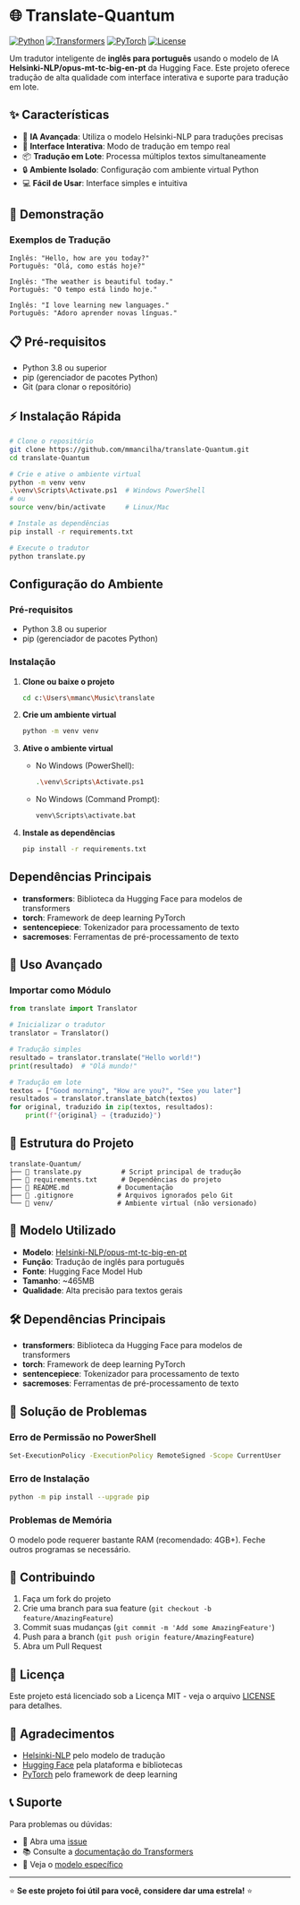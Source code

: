 # 🌐 Translate-Quantum

[![Python](https://img.shields.io/badge/Python-3.8+-blue.svg)](https://www.python.org/downloads/)
[![Transformers](https://img.shields.io/badge/🤗%20Transformers-4.56+-orange.svg)](https://huggingface.co/transformers/)
[![PyTorch](https://img.shields.io/badge/PyTorch-2.8+-red.svg)](https://pytorch.org/)
[![License](https://img.shields.io/badge/License-MIT-green.svg)](LICENSE)

Um tradutor inteligente de **inglês para português** usando o modelo de IA **Helsinki-NLP/opus-mt-tc-big-en-pt** da Hugging Face. Este projeto oferece tradução de alta qualidade com interface interativa e suporte para tradução em lote.

## ✨ Características

- 🤖 **IA Avançada**: Utiliza o modelo Helsinki-NLP para traduções precisas
- 🚀 **Interface Interativa**: Modo de tradução em tempo real
- 📦 **Tradução em Lote**: Processa múltiplos textos simultaneamente
- 🔒 **Ambiente Isolado**: Configuração com ambiente virtual Python
- 💻 **Fácil de Usar**: Interface simples e intuitiva

## 🚀 Demonstração

### Exemplos de Tradução

```
Inglês: "Hello, how are you today?"
Português: "Olá, como estás hoje?"

Inglês: "The weather is beautiful today."
Português: "O tempo está lindo hoje."

Inglês: "I love learning new languages."
Português: "Adoro aprender novas línguas."
```

## 📋 Pré-requisitos

- Python 3.8 ou superior
- pip (gerenciador de pacotes Python)
- Git (para clonar o repositório)

## ⚡ Instalação Rápida

```bash
# Clone o repositório
git clone https://github.com/mmancilha/translate-Quantum.git
cd translate-Quantum

# Crie e ative o ambiente virtual
python -m venv venv
.\venv\Scripts\Activate.ps1  # Windows PowerShell
# ou
source venv/bin/activate     # Linux/Mac

# Instale as dependências
pip install -r requirements.txt

# Execute o tradutor
python translate.py
```

## Configuração do Ambiente

### Pré-requisitos
- Python 3.8 ou superior
- pip (gerenciador de pacotes Python)

### Instalação

1. **Clone ou baixe o projeto**
   ```bash
   cd c:\Users\mmanc\Music\translate
   ```

2. **Crie um ambiente virtual**
   ```bash
   python -m venv venv
   ```

3. **Ative o ambiente virtual**
   - No Windows (PowerShell):
     ```bash
     .\venv\Scripts\Activate.ps1
     ```
   - No Windows (Command Prompt):
     ```bash
     venv\Scripts\activate.bat
     ```

4. **Instale as dependências**
   ```bash
   pip install -r requirements.txt
   ```

## Dependências Principais

- **transformers**: Biblioteca da Hugging Face para modelos de transformers
- **torch**: Framework de deep learning PyTorch
- **sentencepiece**: Tokenizador para processamento de texto
- **sacremoses**: Ferramentas de pré-processamento de texto

## 🔧 Uso Avançado

### Importar como Módulo

```python
from translate import Translator

# Inicializar o tradutor
translator = Translator()

# Tradução simples
resultado = translator.translate("Hello world!")
print(resultado)  # "Olá mundo!"

# Tradução em lote
textos = ["Good morning", "How are you?", "See you later"]
resultados = translator.translate_batch(textos)
for original, traduzido in zip(textos, resultados):
    print(f"{original} → {traduzido}")
```

## 📁 Estrutura do Projeto

```
translate-Quantum/
├── 📄 translate.py          # Script principal de tradução
├── 📄 requirements.txt      # Dependências do projeto
├── 📄 README.md            # Documentação
├── 📄 .gitignore           # Arquivos ignorados pelo Git
└── 📁 venv/                # Ambiente virtual (não versionado)
```

## 🤖 Modelo Utilizado

- **Modelo**: [Helsinki-NLP/opus-mt-tc-big-en-pt](https://huggingface.co/Helsinki-NLP/opus-mt-tc-big-en-pt)
- **Função**: Tradução de inglês para português
- **Fonte**: Hugging Face Model Hub
- **Tamanho**: ~465MB
- **Qualidade**: Alta precisão para textos gerais

## 🛠️ Dependências Principais

- **transformers**: Biblioteca da Hugging Face para modelos de transformers
- **torch**: Framework de deep learning PyTorch
- **sentencepiece**: Tokenizador para processamento de texto
- **sacremoses**: Ferramentas de pré-processamento de texto

## 🚨 Solução de Problemas

### Erro de Permissão no PowerShell
```bash
Set-ExecutionPolicy -ExecutionPolicy RemoteSigned -Scope CurrentUser
```

### Erro de Instalação
```bash
python -m pip install --upgrade pip
```

### Problemas de Memória
O modelo pode requerer bastante RAM (recomendado: 4GB+). Feche outros programas se necessário.

## 🤝 Contribuindo

1. Faça um fork do projeto
2. Crie uma branch para sua feature (`git checkout -b feature/AmazingFeature`)
3. Commit suas mudanças (`git commit -m 'Add some AmazingFeature'`)
4. Push para a branch (`git push origin feature/AmazingFeature`)
5. Abra um Pull Request

## 📄 Licença

Este projeto está licenciado sob a Licença MIT - veja o arquivo [LICENSE](LICENSE) para detalhes.

## 🙏 Agradecimentos

- [Helsinki-NLP](https://huggingface.co/Helsinki-NLP) pelo modelo de tradução
- [Hugging Face](https://huggingface.co/) pela plataforma e bibliotecas
- [PyTorch](https://pytorch.org/) pelo framework de deep learning

## 📞 Suporte

Para problemas ou dúvidas:
- 📧 Abra uma [issue](https://github.com/mmancilha/translate-Quantum/issues)
- 📚 Consulte a [documentação do Transformers](https://huggingface.co/docs/transformers)
- 🤖 Veja o [modelo específico](https://huggingface.co/Helsinki-NLP/opus-mt-tc-big-en-pt)

---

⭐ **Se este projeto foi útil para você, considere dar uma estrela!** ⭐